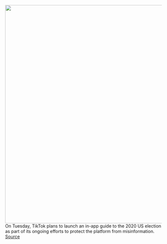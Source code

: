 <img src='https://cdn.vox-cdn.com/thumbor/ucete5ONfO8Kc0YboDwmgeiXRu4=/0x0:2040x1360/1200x800/filters:focal(857x517:1183x843)/cdn.vox-cdn.com/uploads/chorus_image/image/67552619/acastro_200803_1777_tikTok_0001.0.0.jpg' width='700px' /><br/>
On Tuesday, TikTok plans to launch an in-app guide to the 2020 US election as part of its ongoing efforts to protect the platform from misinformation.
<a href='https://www.theverge.com/2020/9/29/21493509/tiktok-election-guide-misinformation-2020-election-voting'> Source <a/>